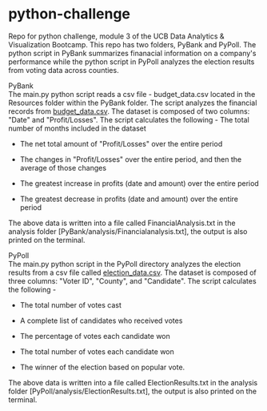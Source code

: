 # python-challenge
Repo for python challenge, module 3 of the UCB Data Analytics &amp; Visualization Bootcamp.
This repo has two folders, PyBank and PyPoll. The python script in PyBank summarizes finanacial information on a company's performance while the python script in PyPoll analyzes the election results from voting data across counties.

PyBank<br>
The main.py python script reads a csv file - budget_data.csv located in the Resources folder within the PyBank folder. The script analyzes the financial records from [budget_data.csv](PyBank/Resources/budget_data.csv). The dataset is composed of two columns: "Date" and "Profit/Losses". The script calculates the following - 
The total number of months included in the dataset

* The net total amount of "Profit/Losses" over the entire period

* The changes in "Profit/Losses" over the entire period, and then the average of those changes

* The greatest increase in profits (date and amount) over the entire period

* The greatest decrease in profits (date and amount) over the entire period

The above data is written into a file called FinancialAnalysis.txt in the analysis folder [PyBank/analysis/Financialanalysis.txt], the output is also printed on the terminal.

PyPoll<br>
The main.py python script in the PyPoll directory analyzes the election results from a csv file called [election_data.csv](PyPoll/Resources/election_data.csv). The dataset is composed of three columns: "Voter ID", "County", and "Candidate". The script calculates the following - 
* The total number of votes cast

* A complete list of candidates who received votes

* The percentage of votes each candidate won

* The total number of votes each candidate won

* The winner of the election based on popular vote.

The above data is written into a file called ElectionResults.txt in the analysis folder [PyPoll/analysis/ElectionResults.txt], the output is also printed on the terminal.
